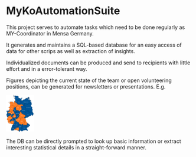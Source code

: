 # MyKoAutomationSuite
This project serves to automate tasks which need to be done regularly as MY-Coordinator in Mensa Germany.

It generates and maintains a SQL-based database for an easy access of data for other scrips as well as extraction of insights.

Individualized documents can be produced and send to recipients with little effort and in a error-tolerant way.

Figures depicting the current state of the team or open volunteering positions, can be generated for newsletters or presentations. E.g.

<img src="out/MYSec_map.png" height="100">

The DB can be directly prompted to look up basic information or extract interesting statistical details in a straight-forward manner.